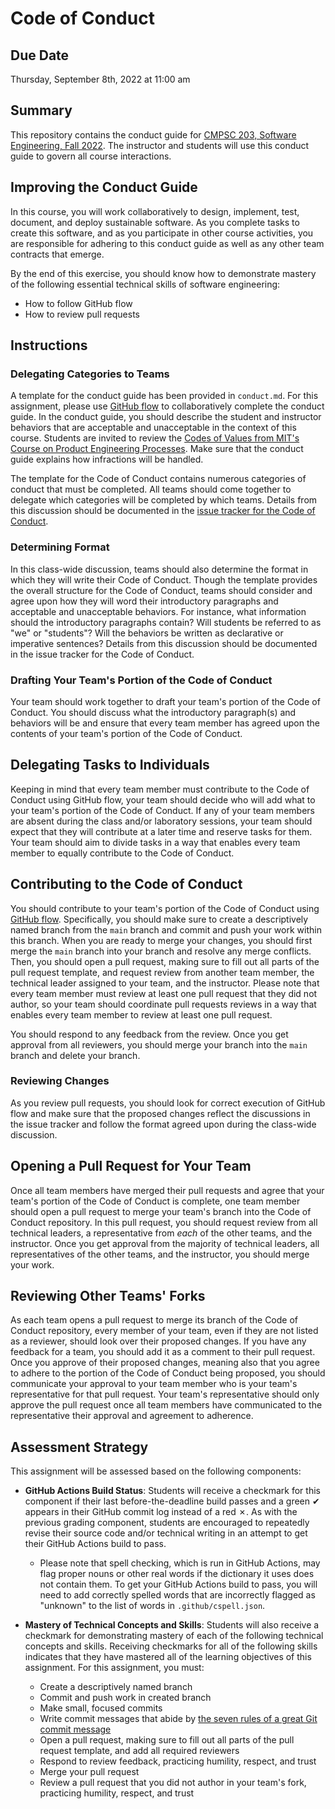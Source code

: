 # Code of Conduct

## Due Date

Thursday, September 8th, 2022 at 11:00 am

## Summary

This repository contains the conduct guide for [CMPSC 203, Software Engineering, Fall 2022](https://github.com/CMPSC-203-Allegheny-College-Fall-2022/course_information). The instructor and students will use this conduct guide to govern all course interactions.

## Improving the Conduct Guide

In this course, you will work collaboratively to design, implement, test, document, and deploy sustainable software. As you complete tasks to create this software, and as you participate in other course activities, you are responsible for adhering to this conduct guide as well as any other team contracts that emerge.

By the end of this exercise, you should know how to demonstrate mastery of the following essential technical skills of software engineering:

- How to follow GitHub flow
- How to review pull requests

## Instructions

### Delegating Categories to Teams

A template for the conduct guide has been provided in `conduct.md`. For this assignment, please use [GitHub flow](https://docs.github.com/en/get-started/quickstart/github-flow) to collaboratively complete the conduct guide. In the conduct guide, you should describe the student and instructor behaviors that are acceptable and unacceptable in the context of this course. Students are invited to review the [Codes of Values from MIT's Course on Product Engineering Processes](https://web.mit.edu/2.009/www/team_manual/code_of_values.html). Make sure that the conduct guide explains how infractions will be handled.

The template for the Code of Conduct contains numerous categories of conduct that must be completed. All teams should come together to delegate which categories will be completed by which teams. Details from this discussion should be documented in the [issue tracker for the Code of Conduct](https://github.com/CMPSC-203-Allegheny-College-Fall-2022/code-of-conduct/issues).

### Determining Format

In this class-wide discussion, teams should also determine the format in which they will write their Code of Conduct. Though the template provides the overall structure for the Code of Conduct, teams should consider and agree upon how they will word their introductory paragraphs and acceptable and unacceptable behaviors. For instance, what information should the introductory paragraphs contain? Will students be referred to as "we" or "students"? Will the behaviors be written as declarative or imperative sentences? Details from this discussion should be documented in the issue tracker for the Code of Conduct.

### Drafting Your Team's Portion of the Code of Conduct

Your team should work together to draft your team's portion of the Code of Conduct. You should discuss what the introductory paragraph(s) and behaviors will be and ensure that every team member has agreed upon the contents of your team's portion of the Code of Conduct.

## Delegating Tasks to Individuals

Keeping in mind that every team member must contribute to the Code of Conduct using GitHub flow, your team should decide who will add what to your team's portion of the Code of Conduct. If any of your team members are absent during the class and/or laboratory sessions, your team should expect that they will contribute at a later time and reserve tasks for them. Your team should aim to divide tasks in a way that enables every team member to equally contribute to the Code of Conduct.

## Contributing to the Code of Conduct

You should contribute to your team's portion of the Code of Conduct using [GitHub flow](https://docs.github.com/en/get-started/quickstart/github-flow). Specifically, you should make sure to create a descriptively named branch from the `main` branch and commit and push your work within this branch. When you are ready to merge your changes, you should first merge the `main` branch into your branch and resolve any merge conflicts. Then, you should open a pull request, making sure to fill out all parts of the pull request template, and request review from another team member, the technical leader assigned to your team, and the instructor. Please note that every team member must review at least one pull request that they did not author, so your team should coordinate pull requests reviews in a way that enables every team member to review at least one pull request.

You should respond to any feedback from the review. Once you get approval from all reviewers, you should merge your branch into the `main` branch and delete your branch.

### Reviewing Changes

As you review pull requests, you should look for correct execution of GitHub flow and make sure that the proposed changes reflect the discussions in the issue tracker and follow the format agreed upon during the class-wide discussion.

## Opening a Pull Request for Your Team

Once all team members have merged their pull requests and agree that your team's portion of the Code of Conduct is complete, one team member should open a pull request to merge your team's branch into the Code of Conduct repository. In this pull request, you should request review from all technical leaders, a representative from _each_ of the other teams, and the instructor. Once you get approval from the majority of technical leaders, all representatives of the other teams, and the instructor, you should merge your work.

## Reviewing Other Teams' Forks

As each team opens a pull request to merge its branch of the Code of Conduct repository, every member of your team, even if they are not listed as a reviewer, should look over their proposed changes. If you have any feedback for a team, you should add it as a comment to their pull request. Once you approve of their proposed changes, meaning also that you agree to adhere to the portion of the Code of Conduct being proposed, you should communicate your approval to your team member who is your team's representative for that pull request. Your team's representative should only approve the pull request once all team members have communicated to the representative their approval and agreement to adherence.

## Assessment Strategy

This assignment will be assessed based on the following components:

- **GitHub Actions Build Status**: Students will receive a checkmark for this component if their last before-the-deadline build passes and a green ✔ appears in their GitHub commit log instead of a red ✗. As with the previous grading component, students are encouraged to repeatedly revise their source code and/or technical writing in an attempt to get their GitHub Actions build to pass.

  - Please note that spell checking, which is run in GitHub Actions, may flag proper nouns or other real words if the dictionary it uses does not contain them. To get your GitHub Actions build to pass, you will need to add correctly spelled words that are incorrectly flagged as "unknown" to the list of words in `.github/cspell.json`.

- **Mastery of Technical Concepts and Skills**: Students will also receive a checkmark for demonstrating mastery of each of the following technical concepts and skills. Receiving checkmarks for all of the following skills indicates that they have mastered all of the learning objectives of this assignment. For this assignment, you must:

  - Create a descriptively named branch
  - Commit and push work in created branch
  - Make small, focused commits
  - Write commit messages that abide by [the seven rules of a great Git commit message](https://cbea.ms/git-commit/)
  - Open a pull request, making sure to fill out all parts of the pull request template, and add all required reviewers
  - Respond to review feedback, practicing humility, respect, and trust
  - Merge your pull request
  - Review a pull request that you did not author in your team's fork, practicing humility, respect, and trust
